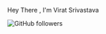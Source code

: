 Hey There , I'm Virat Srivastava

![GitHub followers](https://img.shields.io/github/followers/ViratSrivastava?color=%239775fa&label=Follow&logoColor=%239775fa&style=social)
